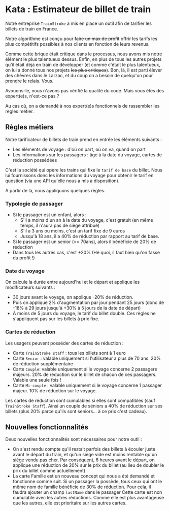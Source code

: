 # Kata : Estimateur de billet de train

Notre entreprise ``TrainStroke`` a mis en place un outil afin de tarifier les billets de train en France. 

Notre algorithme est conçu pour ~~faire un max de profit~~ offrir les tarifs les plus compétitifs possibles à nos
clients en fonction de leurs revenus.

Comme cette brique était critique dans le processus, nous avons mis notre élément le plus talentueux dessus. Enfin, en plus
de tous les autres projets qu'il était déjà en train de développer (et comme c'était le plus talentueux, on lui a donné tous nos 
projets ~~les plus critiques~~). Bon, là, il est parti élever des chèvres dans le Larzac, et du coup on a besoin de quelqu'un pour 
prendre le relais. Vous.

Avouons-le, nous n'avons pas vérifié la qualité du code. Mais vous êtes des expert(e)s, n'est-ce pas ?

Au cas où, on a demandé à nos expert(e)s fonctionnels de rassembler les règles métier.

## Règles métiers

Notre tarificateur de billets de train prend en entrée les éléments suivants : 
* Les éléments de voyage : d'où on part, où on va, quand on part
* Les informations sur les passagers : âge à la date du voyage, cartes de réduction possédées

C'est la société qui opère les trains qui fixe le `tarif de base` du billet. Nous lui fournissons donc les informations
du voyage pour obtenir le tarif en question (via une API qu'elle nous a mis à disposition).

À partir de là, nous appliquons quelques règles.

### Typologie de passager

* Si le passager est un enfant, alors : 
  * S'il a moins d'un an à la date du voyage, c'est gratuit (en même temps, il n'aura pas de siège attribué)
  * S'il a 3 ans ou moins, c'est un tarif fixe de 9 euros
  * Jusqu'à 18 ans, il a 40% de réduction par rapport au tarif de base.
* Si le passager est un senior (>= 70ans), alors il bénéficie de 20% de réduction
* Dans tous les autres cas, c'est +20% (Hé quoi, il faut bien qu'on fasse du profit !)

### Date du voyage

On calcule la durée entre aujourd'hui et le départ et applique les modificateurs suivants :
* 30 jours avant le voyage, on applique -20% de réduction.
* Puis on applique 2% d'augmentation par jour pendant 25 jours (donc de -18% à 29 jours jusqu'à +30% à 5 jours de la date de départ)
* À moins de 5 jours du voyage, le tarif du billet double.
Ces règles ne s'appliquent pas sur les billets à prix fixe.

### Cartes de réduction

Les usagers peuvent posséder des cartes de réduction : 
* Carte `TrainStroke staff` : tous les billets sont à 1 euro 
* Carte `Senior` : valable uniquement si l'utilisateur a plus de 70 ans. 20% de réduction supplémentaire
* Carte `Couple`: valable uniquement si le voyage concerne 2 passagers majeurs. 20% de réduction sur le billet de chacun de ces passagers. Valable une seule fois !
* Carte `Mi-couple` : valable uniquement si le voyage concerne 1 passager majeur. 10% de réduction sur le voyage.

Les cartes de réduction sont cumulables si elles sont compatibles (sauf `TrainStroke Staff`). Ainsi un couple de séniors a 40% de réduction sur ses billets (plus 20% parce qu'ils sont seniors... à ce prix c'est cadeau).

## Nouvelles fonctionnalités

Deux nouvelles fonctionnalités sont nécessaires pour notre outil :
* On s'est rendu compte qu'il restait parfois des billets à écouler juste avant le départ du train, et qu'un siège vide est moins rentable qu'un siège vendu pas cher.
Par conséquent, 6 heures avant le départ, on applique une réduction de 20% sur le prix du billet (au lieu de doubler le prix du billet comme actuellement)
* La carte Famille est un nouveau concept qui nous a été demandé et fonctionne comme suit. Si un passager la possède, tous ceux qui ont le même nom de famille bénéficie de 30% de réduction. Pour cela, il faudra ajouter un champ `lastName` dans le passager 
Cette carte est non cumulable avec les autres réductions. Comme elle est plus avantageuse que les autres, elle est prioritaire sur les autres cartes.